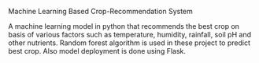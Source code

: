Machine Learning Based Crop-Recommendation System

A machine learning model in python that recommends the best crop on basis of various factors such as temperature, humidity, rainfall, soil pH and other nutrients.
Random forest algorithm is used in these project to predict best crop.
Also model deployment is done using Flask.   
